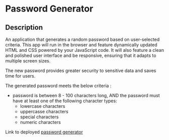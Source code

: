 # Password Generator

## Description
An application that generates a random password based on user-selected criteria. This app will run in the browser and feature dynamically updated HTML and CSS powered by your JavaScript code. It will also feature a clean and polished user interface and be responsive, ensuring that it adapts to multiple screen sizes.

The new password provides greater security to sensitive data and saves time for users.

The generated password meets the below criteria : 

- password is between 8 - 100 characters long, AND
the password must have at least one of the following character types:
    - lowercase characters
    - uppercasse characters
    - special characters
    - numeric characters

Link to deployed [password generator](https://janice-cloud.github.io/passwordgenerator/)

